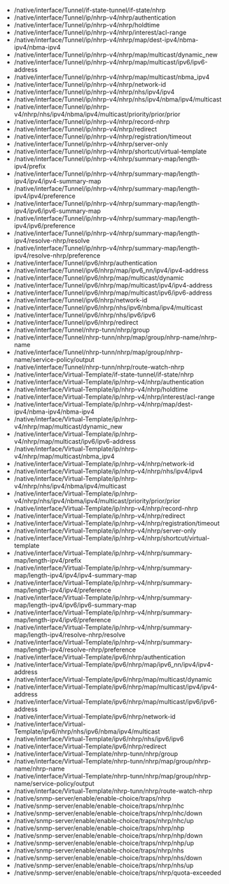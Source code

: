 - /native/interface/Tunnel/if-state-tunnel/if-state/nhrp
- /native/interface/Tunnel/ip/nhrp-v4/nhrp/authentication
- /native/interface/Tunnel/ip/nhrp-v4/nhrp/holdtime
- /native/interface/Tunnel/ip/nhrp-v4/nhrp/interest/acl-range
- /native/interface/Tunnel/ip/nhrp-v4/nhrp/map/dest-ipv4/nbma-ipv4/nbma-ipv4
- /native/interface/Tunnel/ip/nhrp-v4/nhrp/map/multicast/dynamic_new
- /native/interface/Tunnel/ip/nhrp-v4/nhrp/map/multicast/ipv6/ipv6-address
- /native/interface/Tunnel/ip/nhrp-v4/nhrp/map/multicast/nbma_ipv4
- /native/interface/Tunnel/ip/nhrp-v4/nhrp/network-id
- /native/interface/Tunnel/ip/nhrp-v4/nhrp/nhs/ipv4/ipv4
- /native/interface/Tunnel/ip/nhrp-v4/nhrp/nhs/ipv4/nbma/ipv4/multicast
- /native/interface/Tunnel/ip/nhrp-v4/nhrp/nhs/ipv4/nbma/ipv4/multicast/priority/prior/prior
- /native/interface/Tunnel/ip/nhrp-v4/nhrp/record-nhrp
- /native/interface/Tunnel/ip/nhrp-v4/nhrp/redirect
- /native/interface/Tunnel/ip/nhrp-v4/nhrp/registration/timeout
- /native/interface/Tunnel/ip/nhrp-v4/nhrp/server-only
- /native/interface/Tunnel/ip/nhrp-v4/nhrp/shortcut/virtual-template
- /native/interface/Tunnel/ip/nhrp-v4/nhrp/summary-map/length-ipv4/prefix
- /native/interface/Tunnel/ip/nhrp-v4/nhrp/summary-map/length-ipv4/ipv4/ipv4-summary-map
- /native/interface/Tunnel/ip/nhrp-v4/nhrp/summary-map/length-ipv4/ipv4/preference
- /native/interface/Tunnel/ip/nhrp-v4/nhrp/summary-map/length-ipv4/ipv6/ipv6-summary-map
- /native/interface/Tunnel/ip/nhrp-v4/nhrp/summary-map/length-ipv4/ipv6/preference
- /native/interface/Tunnel/ip/nhrp-v4/nhrp/summary-map/length-ipv4/resolve-nhrp/resolve
- /native/interface/Tunnel/ip/nhrp-v4/nhrp/summary-map/length-ipv4/resolve-nhrp/preference
- /native/interface/Tunnel/ipv6/nhrp/authentication
- /native/interface/Tunnel/ipv6/nhrp/map/ipv6_nn/ipv4/ipv4-address
- /native/interface/Tunnel/ipv6/nhrp/map/multicast/dynamic
- /native/interface/Tunnel/ipv6/nhrp/map/multicast/ipv4/ipv4-address
- /native/interface/Tunnel/ipv6/nhrp/map/multicast/ipv6/ipv6-address
- /native/interface/Tunnel/ipv6/nhrp/network-id
- /native/interface/Tunnel/ipv6/nhrp/nhs/ipv6/nbma/ipv4/multicast
- /native/interface/Tunnel/ipv6/nhrp/nhs/ipv6/ipv6
- /native/interface/Tunnel/ipv6/nhrp/redirect
- /native/interface/Tunnel/nhrp-tunn/nhrp/group
- /native/interface/Tunnel/nhrp-tunn/nhrp/map/group/nhrp-name/nhrp-name
- /native/interface/Tunnel/nhrp-tunn/nhrp/map/group/nhrp-name/service-policy/output
- /native/interface/Tunnel/nhrp-tunn/nhrp/route-watch-nhrp
- /native/interface/Virtual-Template/if-state-tunnel/if-state/nhrp
- /native/interface/Virtual-Template/ip/nhrp-v4/nhrp/authentication
- /native/interface/Virtual-Template/ip/nhrp-v4/nhrp/holdtime
- /native/interface/Virtual-Template/ip/nhrp-v4/nhrp/interest/acl-range
- /native/interface/Virtual-Template/ip/nhrp-v4/nhrp/map/dest-ipv4/nbma-ipv4/nbma-ipv4
- /native/interface/Virtual-Template/ip/nhrp-v4/nhrp/map/multicast/dynamic_new
- /native/interface/Virtual-Template/ip/nhrp-v4/nhrp/map/multicast/ipv6/ipv6-address
- /native/interface/Virtual-Template/ip/nhrp-v4/nhrp/map/multicast/nbma_ipv4
- /native/interface/Virtual-Template/ip/nhrp-v4/nhrp/network-id
- /native/interface/Virtual-Template/ip/nhrp-v4/nhrp/nhs/ipv4/ipv4
- /native/interface/Virtual-Template/ip/nhrp-v4/nhrp/nhs/ipv4/nbma/ipv4/multicast
- /native/interface/Virtual-Template/ip/nhrp-v4/nhrp/nhs/ipv4/nbma/ipv4/multicast/priority/prior/prior
- /native/interface/Virtual-Template/ip/nhrp-v4/nhrp/record-nhrp
- /native/interface/Virtual-Template/ip/nhrp-v4/nhrp/redirect
- /native/interface/Virtual-Template/ip/nhrp-v4/nhrp/registration/timeout
- /native/interface/Virtual-Template/ip/nhrp-v4/nhrp/server-only
- /native/interface/Virtual-Template/ip/nhrp-v4/nhrp/shortcut/virtual-template
- /native/interface/Virtual-Template/ip/nhrp-v4/nhrp/summary-map/length-ipv4/prefix
- /native/interface/Virtual-Template/ip/nhrp-v4/nhrp/summary-map/length-ipv4/ipv4/ipv4-summary-map
- /native/interface/Virtual-Template/ip/nhrp-v4/nhrp/summary-map/length-ipv4/ipv4/preference
- /native/interface/Virtual-Template/ip/nhrp-v4/nhrp/summary-map/length-ipv4/ipv6/ipv6-summary-map
- /native/interface/Virtual-Template/ip/nhrp-v4/nhrp/summary-map/length-ipv4/ipv6/preference
- /native/interface/Virtual-Template/ip/nhrp-v4/nhrp/summary-map/length-ipv4/resolve-nhrp/resolve
- /native/interface/Virtual-Template/ip/nhrp-v4/nhrp/summary-map/length-ipv4/resolve-nhrp/preference
- /native/interface/Virtual-Template/ipv6/nhrp/authentication
- /native/interface/Virtual-Template/ipv6/nhrp/map/ipv6_nn/ipv4/ipv4-address
- /native/interface/Virtual-Template/ipv6/nhrp/map/multicast/dynamic
- /native/interface/Virtual-Template/ipv6/nhrp/map/multicast/ipv4/ipv4-address
- /native/interface/Virtual-Template/ipv6/nhrp/map/multicast/ipv6/ipv6-address
- /native/interface/Virtual-Template/ipv6/nhrp/network-id
- /native/interface/Virtual-Template/ipv6/nhrp/nhs/ipv6/nbma/ipv4/multicast
- /native/interface/Virtual-Template/ipv6/nhrp/nhs/ipv6/ipv6
- /native/interface/Virtual-Template/ipv6/nhrp/redirect
- /native/interface/Virtual-Template/nhrp-tunn/nhrp/group
- /native/interface/Virtual-Template/nhrp-tunn/nhrp/map/group/nhrp-name/nhrp-name
- /native/interface/Virtual-Template/nhrp-tunn/nhrp/map/group/nhrp-name/service-policy/output
- /native/interface/Virtual-Template/nhrp-tunn/nhrp/route-watch-nhrp
- /native/snmp-server/enable/enable-choice/traps/nhrp
- /native/snmp-server/enable/enable-choice/traps/nhrp/nhc
- /native/snmp-server/enable/enable-choice/traps/nhrp/nhc/down
- /native/snmp-server/enable/enable-choice/traps/nhrp/nhc/up
- /native/snmp-server/enable/enable-choice/traps/nhrp/nhp
- /native/snmp-server/enable/enable-choice/traps/nhrp/nhp/down
- /native/snmp-server/enable/enable-choice/traps/nhrp/nhp/up
- /native/snmp-server/enable/enable-choice/traps/nhrp/nhs
- /native/snmp-server/enable/enable-choice/traps/nhrp/nhs/down
- /native/snmp-server/enable/enable-choice/traps/nhrp/nhs/up
- /native/snmp-server/enable/enable-choice/traps/nhrp/quota-exceeded
